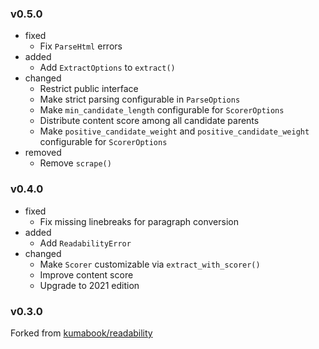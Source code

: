 <!-- markdownlint-disable MD041 MD034 -->

### v0.5.0

- fixed
  - Fix `ParseHtml` errors
- added
  - Add `ExtractOptions` to `extract()`
- changed
  - Restrict public interface
  - Make strict parsing configurable in `ParseOptions`
  - Make `min_candidate_length` configurable for `ScorerOptions`
  - Distribute content score among all candidate parents
  - Make `positive_candidate_weight` and `positive_candidate_weight`
    configurable for `ScorerOptions`
- removed
  - Remove `scrape()`

### v0.4.0

- fixed
  - Fix missing linebreaks for paragraph conversion
- added
  - Add `ReadabilityError`
- changed
  - Make `Scorer` customizable via `extract_with_scorer()`
  - Improve content score
  - Upgrade to 2021 edition

### v0.3.0

Forked from [kumabook/readability](https://github.com/kumabook/readability)
